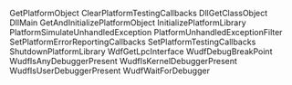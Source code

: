 GetPlatformObject
ClearPlatformTestingCallbacks
DllGetClassObject
DllMain
GetAndInitializePlatformObject
InitializePlatformLibrary
PlatformSimulateUnhandledException
PlatformUnhandledExceptionFilter
SetPlatformErrorReportingCallbacks
SetPlatformTestingCallbacks
ShutdownPlatformLibrary
WdfGetLpcInterface
WudfDebugBreakPoint
WudfIsAnyDebuggerPresent
WudfIsKernelDebuggerPresent
WudfIsUserDebuggerPresent
WudfWaitForDebugger
